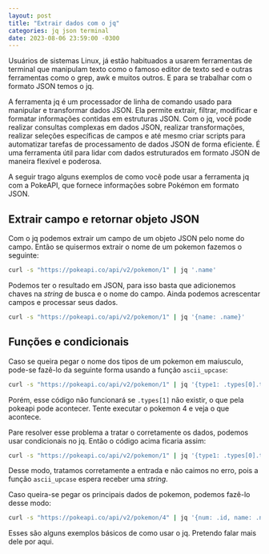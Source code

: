 ```yaml
---
layout: post
title: "Extrair dados com o jq"
categories: jq json terminal
date: 2023-08-06 23:59:00 -0300
---
```


Usuários de sistemas Linux, já estão habituados a usarem ferramentas de terminal que manipulam texto como o famoso editor de texto sed e outras ferramentas como o grep, awk e muitos outros. E para se trabalhar com o formato JSON temos o jq.

A ferramenta jq é um processador de linha de comando usado para manipular e transformar dados JSON. Ela permite extrair, filtrar, modificar e formatar informações contidas em estruturas JSON. Com o jq, você pode realizar consultas complexas em dados JSON, realizar transformações, realizar seleções específicas de campos e até mesmo criar scripts para automatizar tarefas de processamento de dados JSON de forma eficiente. É uma ferramenta útil para lidar com dados estruturados em formato JSON de maneira flexível e poderosa.

A seguir trago alguns exemplos de como você pode usar a ferramenta jq com a PokeAPI, que fornece informações sobre Pokémon em formato JSON.

## Extrair campo e retornar objeto JSON

Com o jq podemos extrair um campo de um objeto JSON pelo nome do campo. Então se quisermos extrair o nome de um pokemon fazemos o seguinte:

```bash
curl -s "https://pokeapi.co/api/v2/pokemon/1" | jq '.name'
```

Podemos ter o resultado em JSON, para isso basta que adicionemos chaves na _string_ de busca e o nome do campo. Ainda podemos acrescentar campos e processar seus dados.

```bash
curl -s "https://pokeapi.co/api/v2/pokemon/1" | jq '{name: .name}'
```

## Funções e condicionais

Caso se queira pegar o nome dos tipos de um pokemon em maíusculo, pode-se fazê-lo da seguinte forma usando a função `ascii_upcase`:

```bash
curl -s "https://pokeapi.co/api/v2/pokemon/1" | jq '{type1: .types[0].type.name | ascii_upcase, type2: .types[1].type.name | ascii_upcase}'
```

Porém, esse código não funcionará se `.types[1]` não existir, o que pela pokeapi pode acontecer. Tente executar o pokemon 4 e veja o que acontece.

Pare resolver esse problema a tratar o corretamente os dados, podemos usar condicionais no jq. Então o código acima ficaria assim:

```bash
curl -s "https://pokeapi.co/api/v2/pokemon/1" | jq '{type1: .types[0].type.name | ascii_upcase, type2: (if .types[1] then .types[1].type.name | ascii_upcase else null end)}
```

Desse modo, tratamos corretamente a entrada e não caimos no erro, pois a função `ascii_upcase` espera receber uma _string_.

Caso queira-se pegar os principais dados de pokemon, podemos fazê-lo desse modo:

```bash
curl -s "https://pokeapi.co/api/v2/pokemon/4" | jq '{num: .id, name: .name, hp: .stats[0].base_stat, atk: .stats[1].base_stat, def: .stats[2].base_stat, stak: .stats[3].base_stat, sdef: .stats[4].base_stat, speed: .stats[5].base_stat, type1: .types[0].type.name | ascii_upcase, type2: (if .types[1] then .types[1].type.name | ascii_upcase else null end)}'
```

Esses são alguns exemplos básicos de como usar o jq. Pretendo falar mais dele por aqui.
